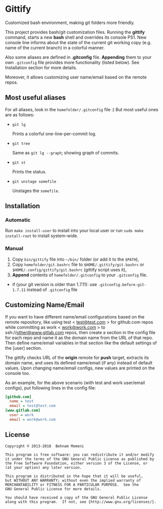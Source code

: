 # Gittify

Customized bash environment, making git folders more friendly.

This project provides bash/git customization files. Running the
**gittify** command, starts a new **bash** shell and overrides
its console PS1.
New console line informs about the state of the current git
working copy (e.g. name of the current branch) in a colorful manner.

Also some aliases are defined in **.gitconfig** file. **Appending** them
to your own `.gitconfig` file provides more functionality (listed below).
See Installation section for more details.

Moreover, it allows customizing user name/email based on the remote repos.

## Most useful aliases
For all aliases, look in the `homefolder/.gitconfig` file :)
But most useful ones are as follows:

 * `git lg`

   Prints a colorful one-line-per-commit log.

 * `git tree`
 
   Same as `git lg --graph`; showing graph of commits.

 * `git st`

   Prints the status.

 * `git unstage somefile`

   Unstages the `somefile`.

## Installation

### Automatic

Run `make install-user` to install into your local user
or run `sudo make install-root` to install system-wide.

### Manual

1. Copy `bin/gittify` file into `~/bin/` folder (or add it to the `$PATH`),
2. Copy `homefolder/git.bashrc` file to `$HOME/.gittify/git.bashrc` or
   `$HOME/.config/gittify/git.bashrc` (gittify script uses it),
3. **Append** contents of `homefolder/.gitconfig` to your `.gitconfig` file.
  * if (your git version is older than 1.7.11): use `.gitconfig.before-git-1.7.11` instead of `.gitconfig` file

## Customizing Name/Email

If you want to have different name/email configurations based on
the remote repository, like using test < test@test.com > for github.com repos
while committing as work < work@work.com > to ssh://other@www.gitlab.com repos, then
create a section in the config file for each repo and name it as the domain name
from the URL of that repo. Then define name/email variables in that section like
the default settings of the [user] section.

The gittify checks URL of the **origin** remote for **push** target, extracts
its domain name, and uses its defined name/email (if any) instead of default values.
Upon changing name/email configs, new values are printed on the console too.

As an example, for the above scenario (with test and work user/email configs), put
following lines in the config file:

```ini
[github.com]
  name = test
  email = test@test.com
[www.gitlab.com]
  user = work
  email = work@work.com
```

## License
    Copyright © 2013-2018  Behnam Momeni

    This program is free software: you can redistribute it and/or modify
    it under the terms of the GNU General Public License as published by
    the Free Software Foundation, either version 3 of the License, or
    (at your option) any later version.

    This program is distributed in the hope that it will be useful,
    but WITHOUT ANY WARRANTY; without even the implied warranty of
    MERCHANTABILITY or FITNESS FOR A PARTICULAR PURPOSE.  See the
    GNU General Public License for more details.

    You should have received a copy of the GNU General Public License
    along with this program.  If not, see {http://www.gnu.org/licenses/}.
